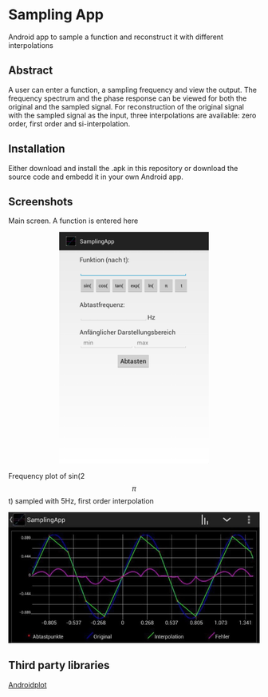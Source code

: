 # Sampling App
Android app to sample a function and reconstruct it with different interpolations

## Abstract
A user can enter a function, a sampling frequency and view the output. The frequency spectrum and
the phase response can be viewed for both the original and the sampled signal. For reconstruction of the original signal with the sampled signal as 
the input, three interpolations are available: zero order, first order and si-interpolation.

## Installation
Either download and install the .apk in this repository or download the source code and embedd it in your 
own Android app.

## Screenshots
Main screen. A function is entered here
<p align="center">
	<img src="img/screenshot1.png" width="300">
</p>

Frequency plot of sin(2$$\pi$$t) sampled with 5Hz, first order interpolation 
<p align="center">
	<img src="img/screenshot2.jpg" width="575">
</p>


## Third party libraries
[Androidplot](http://androidplot.com/)